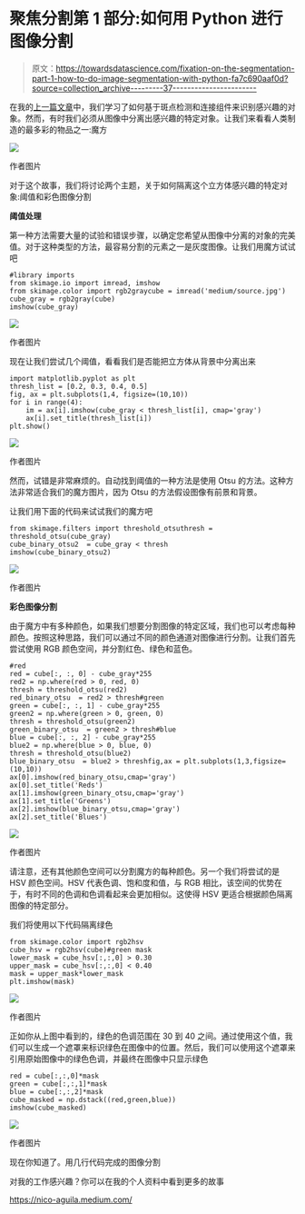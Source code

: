 # 聚焦分割第 1 部分:如何用 Python 进行图像分割

> 原文：<https://towardsdatascience.com/fixation-on-the-segmentation-part-1-how-to-do-image-segmentation-with-python-fa7c690aaf0d?source=collection_archive---------37----------------------->

在我的[上一篇文章](https://nico-aguila.medium.com/spot-the-blob-on-the-job-image-detection-labeling-and-measurement-using-python-6faf7af2fc19)中，我们学习了如何基于斑点检测和连接组件来识别感兴趣的对象。然而，有时我们必须从图像中分离出感兴趣的特定对象。让我们来看看人类制造的最多彩的物品之一:魔方

![](img/a17bc64e15736c9caf1d376ced716c32.png)

作者图片

对于这个故事，我们将讨论两个主题，关于如何隔离这个立方体感兴趣的特定对象:阈值和彩色图像分割

**阈值处理**

第一种方法需要大量的试验和错误步骤，以确定您希望从图像中分离的对象的完美值。对于这种类型的方法，最容易分割的元素之一是灰度图像。让我们用魔方试试吧

```
#library imports
from skimage.io import imread, imshow
from skimage.color import rgb2graycube = imread('medium/source.jpg')
cube_gray = rgb2gray(cube)
imshow(cube_gray)
```

![](img/0a83928663979e32347c7b97691d5a03.png)

作者图片

现在让我们尝试几个阈值，看看我们是否能把立方体从背景中分离出来

```
import matplotlib.pyplot as plt
thresh_list = [0.2, 0.3, 0.4, 0.5]
fig, ax = plt.subplots(1,4, figsize=(10,10))
for i in range(4):
    im = ax[i].imshow(cube_gray < thresh_list[i], cmap='gray')
    ax[i].set_title(thresh_list[i])
plt.show()
```

![](img/9d8f2e2deca43f10e420c053191a7837.png)

作者图片

然而，试错是非常麻烦的。自动找到阈值的一种方法是使用 Otsu 的方法。这种方法非常适合我们的魔方图片，因为 Otsu 的方法假设图像有前景和背景。

让我们用下面的代码来试试我们的魔方吧

```
from skimage.filters import threshold_otsuthresh = threshold_otsu(cube_gray)
cube_binary_otsu2  = cube_gray < thresh
imshow(cube_binary_otsu2)
```

![](img/0989fe72f0c44be21fdcb08435b85a01.png)

作者图片

**彩色图像分割**

由于魔方中有多种颜色，如果我们想要分割图像的特定区域，我们也可以考虑每种颜色。按照这种思路，我们可以通过不同的颜色通道对图像进行分割。让我们首先尝试使用 RGB 颜色空间，并分割红色、绿色和蓝色。

```
#red
red = cube[:, :, 0] - cube_gray*255
red2 = np.where(red > 0, red, 0)
thresh = threshold_otsu(red2)
red_binary_otsu  = red2 > thresh#green
green = cube[:, :, 1] - cube_gray*255
green2 = np.where(green > 0, green, 0)
thresh = threshold_otsu(green2)
green_binary_otsu  = green2 > thresh#blue
blue = cube[:, :, 2] - cube_gray*255
blue2 = np.where(blue > 0, blue, 0)
thresh = threshold_otsu(blue2)
blue_binary_otsu  = blue2 > threshfig,ax = plt.subplots(1,3,figsize=(10,10))
ax[0].imshow(red_binary_otsu,cmap='gray')
ax[0].set_title('Reds')
ax[1].imshow(green_binary_otsu,cmap='gray')
ax[1].set_title('Greens')
ax[2].imshow(blue_binary_otsu,cmap='gray')
ax[2].set_title('Blues')
```

![](img/5f3db19e0261aff5420c306b71da849c.png)

作者图片

请注意，还有其他颜色空间可以分割魔方的每种颜色。另一个我们将尝试的是 HSV 颜色空间。HSV 代表色调、饱和度和值，与 RGB 相比，该空间的优势在于，有时不同的色调和色调看起来会更加相似。这使得 HSV 更适合根据颜色隔离图像的特定部分。

我们将使用以下代码隔离绿色

```
from skimage.color import rgb2hsv
cube_hsv = rgb2hsv(cube)#green mask
lower_mask = cube_hsv[:,:,0] > 0.30
upper_mask = cube_hsv[:,:,0] < 0.40
mask = upper_mask*lower_mask
plt.imshow(mask)
```

![](img/71b727be94468eef65dc95770e51512e.png)

作者图片

正如你从上图中看到的，绿色的色调范围在 30 到 40 之间。通过使用这个值，我们可以生成一个遮罩来标识绿色在图像中的位置。然后，我们可以使用这个遮罩来引用原始图像中的绿色色调，并最终在图像中只显示绿色

```
red = cube[:,:,0]*mask
green = cube[:,:,1]*mask
blue = cube[:,:,2]*mask
cube_masked = np.dstack((red,green,blue))
imshow(cube_masked)
```

![](img/348406f4d8108f61aca3c60353379645.png)

作者图片

现在你知道了。用几行代码完成的图像分割

对我的工作感兴趣？你可以在我的个人资料中看到更多的故事

<https://nico-aguila.medium.com/> 